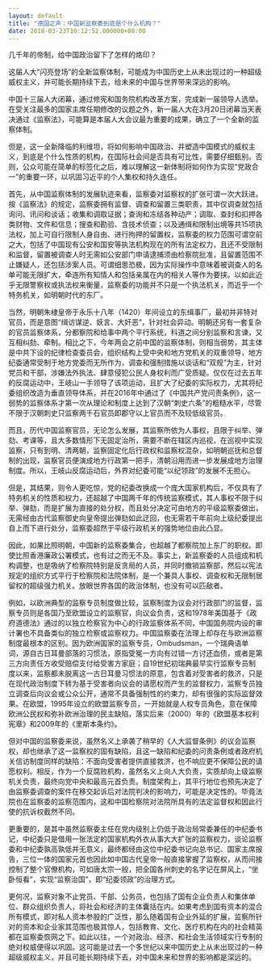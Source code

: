 ```yaml
---
layout: default
title: "德国之声：中国新监察委到底是个什么机构？"
date: 2018-03-23T10:12:52.000000+08:00
---
```


几千年的帝制，给中国政治留下了怎样的烙印？

这届人大“闪亮登场”的全新监察体制，可能成为中国历史上从未出现过的一种超级威权主义，并可能长期持续下去，给未来的中国与世界带来深远的影响。

中国十三届人大闭幕，通过修宪和国务院机构改革方案，完成新一届领导人选举。在受关注最多的国家主席任期修改的议题之外，新一届人大在3月20日闭幕当天表决通过《监察法》，可能算是本届人大会议最为重要的成果，确立了一个全新的监察体制。

但是，这一全新降临的利维坦，将如何影响中国政治、并塑造中国模式的威权主义，到底是个什么性质的机构，在国际社会间是否具有可比性，需要仔细甄别。否则，公众可能在简单的标签化之后，难以理解这一新体制将如何作为实现“党政合一”的重要一环，以巩固习近平的个人集权和持久连任。

首先，从中国监察体制的发展轨迹来看，监察委对监察权的扩张可谓一次大跃进。按《监察法》的规定，监察委拥有监督、调查和留置三类职责，其中仅调查就包括询问、讯问和谈话；收集和调取证据；查询和冻结各种动产；调取、查封和扣押各类财物、文件和信息；搜查和勘验、含技术侦查；以及通缉和限制出境等共15项执法权，加上可自行限制人身自由、进行拘押的留置权，监察委的权力范围可谓空前之大，包括了中国现有公安和国安等执法机构现在的所有法定权力，且还不受限制和监督，留置被调查人时无需如公安部门申请逮捕须由检察院批准，且留置范围不止嫌疑人，还包括涉案人员。可谓细思恐极，因为实际操作中意味着被调查人的名单可能无限扩大，牵连所有知情人和包括亲属在内的相关人等作为要挟。以如此近乎无限警察权或执法权来衡量，监察委的功能并不只是一个执法机关，而近乎一个特务机关，如明朝时代的东厂。

当然，明朝朱棣皇帝于永乐十八年（1420）年间设立的东缉事厂，最初并非特对官员，而是意图“缉访谋逆、妖言、大奸恶”，针对社会异动。明朝还另有一套复杂的官员监察体系，分都察院和给事中两个平行系统，科道之间分别监察和言谏，又互相纠劾、牵制。相比之下，今年两会之前中国的监察体制，则相当弱势，其主体是中共下设的纪律检查委员会，组织结构上受中央和地方党机关的双重领导，地方纪委通常受制于地方党委而无所作为，调查和强制措施以谈话和“双规”为主，针对党员和干部，涉嫌法外执法、肆意侵犯公民人身权利而广受质疑。仅仅在过去五年的反腐运动中，王岐山一手领导了该项运动，且扩大了纪委的实际权力，尤其将纪委组织改造为垂直领导体系，并在2016年中通过了《中国共产党问责条例》，这一弱势的监察体系才第一次从理论和制度上达到了汉朝“刺史六条”的粗糙水平，尽管不限于汉朝刺史只监察两千石官员即郡守以上官员而不及较低级官员。

而且，历代中国监察官员，无论怎么发展，其监察所依为人事权，且限于纠举、弹劾、考课等，且大多数情形下无固定治所，需要不断在辖区内巡视，在巡视中实现监察，只有到明、清两朝，监察固定化后行政权和监察权混杂，如明朝巡抚和总督制的出现，监察官员便演成地方行政第一把手，清朝沿用而进一步发展成地方治理制度。所以，王岐山反腐运动后，外界对纪委可能“以纪领政”的发展不无担心。

但是，其结果，则令人更吃惊，党的纪委改换成一个庞大国家机构后，不仅具有了特务机关的性质和权力，还超越了中国两千年的传统监察模式，其人事权不限于纠举、弹劾，而是扩展为直接的处分权，而且处分决定可由地方的平级监察委做出，无需经由古代监察御史向皇帝提出弹劾如此迂回，也无需若干年前向上级纪委提出自上而下进行处分，监察委超然于平级行政机关的强势地位由此凸显。

因此，如果比照明朝，中国新的监察委集合，也超越了都察院加上东厂的职权。即使比照香港廉政公署模式，也有过之而无不及。事实上，新监察委的人员组成和机构调整，也是吸纳了检察院特别是反贪局的人员，并同时撤销监察部，然后以宪法规定的组织方式平行于检察院和法院体制，是一个兼具人事权、调查权和无限制居留权的超级强力机关。放眼世界各国的政治体制，也没有可以匹敌者。

例如，以欧洲典型的监察专员制度做比较，监察制度为议会对行政部门的监督，监察专员则是各国乃至欧盟设立的监察官，向议会负责，这和1978年美国基于《政府道德法》通过的以独立检察官为中心的行政监察体系不同，中国国务院内设的审计署也不具备类似的独立检察或监察权力。中国监察委在法理上却存在与欧洲监察制度最根本的区别。因为欧洲国家的监察专员，Ombudsman，一个瑞典语单词，源自古日耳曼部落的习惯法，原指受冤一方向有过错一方讨还血债，或者是第三方向责任方收受赔偿支付给受害方家庭；自19世纪初瑞典最早实行监察专员制度以来，监察都未脱离这一古日耳曼习惯法的原意，包含着对受害者的救济，只是在现代政治制度下转为基于受害者向议会的请愿权而产生的监督权力，监察专员独立调查后向议会或公众公开，通常不具备强制性的约束力，却有很强的实际监督效果。在欧盟，1995年设立的欧盟监察专员，一开始就是人权专员角色，意在保障欧洲公民权和弥补欧洲治理的民主缺陷，落实后来（2000）年的《欧盟基本权利宪章》和2009年的《里斯本条约》。

但对中国的监察委来说，虽然名义上承袭了稍早的《人大监督条例》的议会监察权，却也继承了这一监察权的固有缺陷，且这一缺陷和纪委的问责条例或者政府机关信访制度同样的缺陷：不面向受害者提供直接救济，也不响应更不保障公民的请愿权利。相反，作为一个反腐败机构，虽然名义上向人大负责，实质却向上级监察机关负责，最终向党中央和最高元首负责。制度架构上，其平行地位也预先决定了由监察委调查的案件在移交起诉后对法院判决的影响力，可能是决定性的。毕竟法院也在监察委的监察范围内，这和中国检察院对法院所具有的法定监督权和因此行使的抗诉权截然不同。

更重要的，是其中虽然监察委主任在党内级别上仍低于政治局常委兼任的中纪委书记，中纪委只是借用一张法定的国家机构外衣从事大大扩张的监察权力，谈论监察委和中纪委孰高孰低并无意义，最终都经由这位中纪委书记向总书记、国家主席报告，三位一体的国家元首也因此如中国古代皇帝一般直接掌握了监察权，从而间接控制了整个官僚机构，可如唐太宗一般，把全国各州刺史的名字记在屏风上，“坐卧恒看”，实现“监察治国”，即“纪委领政”的治理方式。

更何况，监察对象不止党员、干部、公务员，也包括了国有企业负责人和集体单位、群众组织负责人，将社会和经济的主体囊括在内。如果考虑到国有资本的混合所有模式，即对私人资本参股的广泛性，那么随着国有企业外延的扩展，监察所针对的资本和企业家其范围也极其惊人，包括教育、文化、医疗机构在内的社会精英都在监察委恢网之下。如此以往，一个对政治、经济、和社会生活领域实行专制的绝对权威便得以巩固。这可能是过去一个多世纪以来中国历史上从未出现过的一种超级威权主义，并且可能长期持续下去，对中国未来和世界的影响都是深远的。

